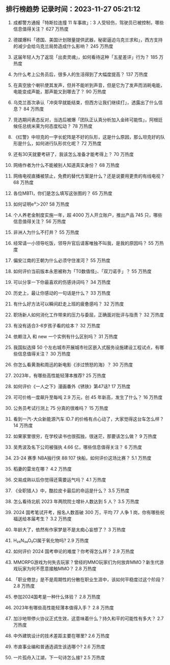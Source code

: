 
## 排行榜趋势 记录时间：2023-11-27 05:21:12
  
  1. 成都警方通报「特斯拉连撞 11 车事故」：3 人受轻伤，驾驶员已被控制，哪些信息值得关注？ 627 万热度
    
  2. 德媒爆料「德国、美国计划限量提供武器，秘密逼迫乌克兰求和」，西方支持的减少会给乌克兰局势造成什么影响？ 245 万热度
    
  3. 这届年轻人为了返现「出卖灵魂」，如何看待这种「五星差评」行为？ 185 万热度
    
  4. 为什么考上公务员后，很多人的生活得到了大幅度提高？ 137 万热度
    
  5. 在真空放个喇叭使其发声，但并不能听到声音，但是它为了发声而消耗电能，电能变成声能，那声能又到哪去了？ 90 万热度
    
  6. 乌克兰首次承认「冲突早就能结束，但西方让我们继续打」，透露出了什么信息？ 84 万热度
    
  7. 竞选期间表态反对，当选后被爆「团队正认真分析加入金砖可能性」，阿根廷候任总统米莱为何态度松动？ 78 万热度
    
  8. 《红警》中坦克的一字长蛇阵是不好的队形，这是什么原因，那么坦克好的队形是什么，如何进行队形优化呢？ 72 万热度
    
  9. 还有30天就要考研了，我该怎么准备才能考得上？ 70 万热度
    
  10. 网络作者为什么不能被别人知道真实身份？ 68 万热度
    
  11. 网络电视直播被禁止，免费的替代方案是什么？还是说要用更贵的有线电视？ 68 万热度
    
  12. 各位MBTI，你们是怎么填写这张图的？ 65 万热度
    
  13. 如何证明e³＞20? 58 万热度
    
  14. 个人养老金制度实施一年，超 4000 万人开立账户，推出产品 745 只，哪些信息值得关注？ 56 万热度
    
  15. 非洲人为什么不打井？ 55 万热度
    
  16. 经常请一小领导吃饭，领导升官后请客唯独不叫我，是我的原因吗？ 55 万热度
    
  17. 偏安江南的王朝为什么必须守住淮河？ 55 万热度
    
  18. 如何评价当前版本永恩被称为「T0数值怪」、「双刀诺手」？ 55 万热度
    
  19. 可以分享一下你最喜欢的伤感诗词吗？ 34 万热度
    
  20. 历史上，最让你感动的一句话是什么？ 33 万热度
    
  21. 有什么好方法可以瞬间赶走上班的疲惫感吗？ 32 万热度
    
  22. 职场新人如何消化工作带来的压力与委屈，正确面对批评与指责？ 32 万热度
    
  23. 有没有适合3-6岁孩子看的绘本？ 32 万热度
    
  24. 依赖注入 和 new 一个实例有什么区别吗？ 31 万热度
    
  25. 我国拟选择 50 个左右城市开展城市社区嵌入式服务设施建设工程试点，有哪些信息值得关注？ 30 万热度
    
  26. 你怎么看黄渤和周迅的新电影《涉过愤怒的海》？ 30 万热度
    
  27. 2023年，有哪些高性能轻薄本推荐? 25 万热度
    
  28. 如何评价《一人之下》漫画番外《锈铁》第47话? 17 万热度
    
  29. 可可价格一度飙升至每吨 2.9 万元，创 45 年新高，发生了什么？ 16 万热度
    
  30. 公务员考试行测上 75 分真的很难吗？ 15 万热度
    
  31. 看到一汽-大众新能源汽车 ID.7 的价格有点心动了，大家觉得这台车怎么样？ 14 万热度
    
  32. 如果家里很穷，在学校读书也很孤独，很迷茫，那要该怎么做？ 9 万热度
    
  33. 吴秀波及名下公司被强执 4.66 亿，哪些信息值得关注？ 6 万热度
    
  34. 23-24 赛季 NBA独行侠 88:107 快船，如何评价这场比赛？ 5.1 万热度
    
  35. 稻妻的雷龙在哪？ 4.2 万热度
    
  36. 交易成熟以后你觉得还需要运气吗？ 4.1 万热度
    
  37. 《全职猎人》中，酷拉皮卡最后的命运是什么？ 3.5 万热度
    
  38. 怎么看待北航 2023 年两院院士增补人数达到 5 人？ 3.5 万热度
    
  39. 2024 国考笔试开考，报名人数首破 300 万，平均 77 人争 1 岗，你有哪些祝福送给本届考生？ 3.2 万热度
    
  40. 年龄大了，依然有作家梦是不是太痴心妄想了？ 3 万热度
    
  41. H₂₅N₃₄O₃Cl属于氧化物吗? 2.9 万热度
    
  42. 如何评价 2024 国考申论的难度？你考得怎么样？ 2.9 万热度
    
  43. MMORPG游戏为何失去玩家？曾经的MMO玩家们为何放弃MMO？新生代游戏玩家为何不愿意接触MMO？ 2.8 万热度
    
  44. 「职业倦怠」是不是周期性的分散在职业生涯中，该如何平稳度过这个阶段？ 2.8 万热度
    
  45. 参加2024国考是一种什么体验？ 2.8 万热度
    
  46. 2023年有哪些高性能轻薄本值得入手？ 2.8 万热度
    
  47. 加沙地带停火协议正式生效，这意味着什么？持久和平的可能性有多大？ 2.7 万热度
    
  48. 中外建筑设计的技术差距主要在哪里? 2.6 万热度
    
  49. 市直事业编和普通选调生该选哪个? 2.6 万热度
    
  50. 一片孤舟入江湖，下一句诗怎么接? 2.5 万热度
    